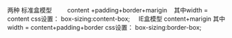 两种
    标准盒模型
        content +padding+border+marigin    其中width = content
        css设置：
            box-sizing:content-box;
    IE盒模型
        content+marigin                    其中width = content+padding+border
        css设置：
            box-sizing:border-box;

